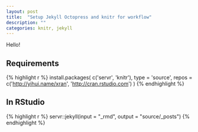 ```yaml
---
layout: post
title:  "Setup Jekyll Octopress and knitr for workflow"
description: ""
categories: knitr, jekyll
---
```


Hello!

## Requirements


{% highlight r %}
install.packages(
  c('servr', 'knitr'),
  type = 'source',
  repos = c('http://yihui.name/xran', 'http://cran.rstudio.com')
)
{% endhighlight %}

## In RStudio


{% highlight r %}
servr::jekyll(input = "_rmd", output = "source/_posts")
{% endhighlight %}

